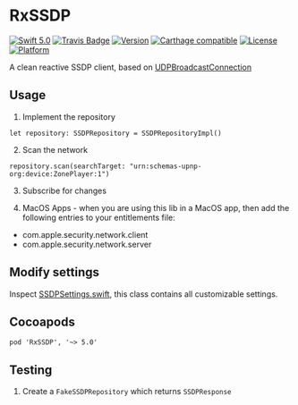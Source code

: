# RxSSDP

[![Swift 5.0](https://img.shields.io/badge/swift-5.0-orange.svg?style=flat)](https://swift.org)
[![Travis Badge](https://api.travis-ci.org/stefanrenne/RxSSDP.svg?branch=master)](https://travis-ci.org/stefanrenne/RxSSDP)
[![Version](https://img.shields.io/cocoapods/v/RxSSDP.svg?style=flat)](http://cocoapods.org/pods/RxSSDP)
[![Carthage compatible](https://img.shields.io/badge/Carthage-compatible-4BC51D.svg?style=flat)](https://github.com/Carthage/Carthage)
[![License](https://img.shields.io/cocoapods/l/RxSSDP.svg?style=flat)](http://cocoapods.org/pods/RxSSDP)
[![Platform](https://img.shields.io/cocoapods/p/RxSSDP.svg?style=flat)](http://cocoapods.org/pods/RxSSDP)

A clean reactive SSDP client, based on [UDPBroadcastConnection](https://github.com/gunterhager/UDPBroadcastConnection)

## Usage

1) Implement the repository

```
let repository: SSDPRepository = SSDPRepositoryImpl()
```

2) Scan the network

```
repository.scan(searchTarget: "urn:schemas-upnp-org:device:ZonePlayer:1")
```

3) Subscribe for changes

4) MacOS Apps - when you are using this lib in a MacOS app, then add the following entries to your entitlements file:
- com.apple.security.network.client
- com.apple.security.network.server


## Modify settings
    
Inspect [SSDPSettings.swift](RxSSDP/SSDPSettings.swift), this class contains all customizable settings.

## Cocoapods

```
pod 'RxSSDP', '~> 5.0'
```


## Testing

1) Create a `FakeSSDPRepository` which returns `SSDPResponse`
